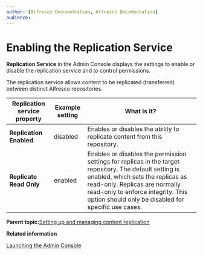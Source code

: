 ```yaml
---
author: [Alfresco Documentation, Alfresco Documentation]
audience: 
---
```


# Enabling the Replication Service

**Replication Service** in the Admin Console displays the settings to enable or disable the replication service and to control permissions.

The replication service allows content to be replicated \(transferred\) between distinct Alfresco repositories.

|Replication service property|Example setting|What is it?|
|----------------------------|---------------|-----------|
|**Replication Enabled**|disabled|Enables or disables the ability to replicate content from this repository.|
|**Replicate Read Only**|enabled|Enables or disables the permission settings for replicas in the target repository. The default setting is enabled, which sets the replicas as read-only. Replicas are normally read-only to enforce integrity. This option should only be disabled for specific use cases.|

**Parent topic:**[Setting up and managing content replication](../concepts/admintools-replication-config.md)

**Related information**  


[Launching the Admin Console](../tasks/adminconsole-open.md)


